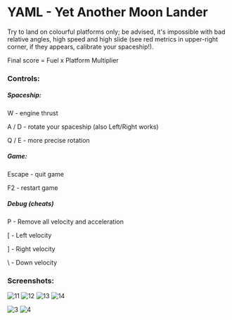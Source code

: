 # YAML - Yet Another Moon Lander

Try to land on colourful platforms only; be advised, it's impossible with bad relative angles, high speed and high slide (see red metrics in upper-right corner, if they appears, calibrate your spaceship!).

Final score = Fuel x Platform Multiplier

### Controls:

##### Spaceship:

W   - engine thrust

A / D - rotate your spaceship (also Left/Right works)

Q / E - more precise rotation

##### Game:

Escape - quit game

F2 - restart game

##### Debug (cheats)

P - Remove all velocity and acceleration

\[ - Left velocity

\] - Right velocity

\\ - Down velocity

### Screenshots:

![11](https://user-images.githubusercontent.com/50321432/211220649-c62d1363-8963-4015-b72a-ebde81bf4d42.jpg)
![12](https://user-images.githubusercontent.com/50321432/211220650-364581da-0047-4d3b-a9d6-4bc2d29cd0d5.jpg)
![13](https://user-images.githubusercontent.com/50321432/211220654-e0e1976c-fa81-4b2c-b05c-7a259c918c05.jpg)
![14](https://user-images.githubusercontent.com/50321432/211220655-9236e40d-33c1-4fac-aeb7-56e2ea36d66f.jpg)

![3](https://user-images.githubusercontent.com/50321432/211219374-a983e100-86a4-47d8-96a1-ee1b2d33b62a.jpg)
![4](https://user-images.githubusercontent.com/50321432/211219376-6edb7619-8038-4946-aacf-193b24ac4a63.jpg)
